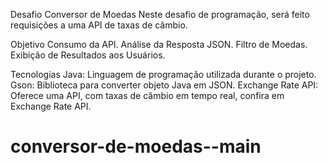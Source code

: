 Desafio Conversor de Moedas
Neste desafio de programação, será feito requisições a uma API de taxas de câmbio.

Objetivo
Consumo da API.
Análise da Resposta JSON.
Filtro de Moedas.
Exibição de Resultados aos Usuários.

Tecnologias
Java: Linguagem de programação utilizada durante o projeto.
Gson: Biblioteca para converter objeto Java em JSON.
Exchange Rate API: Oferece uma API, com taxas de câmbio em tempo real, confira em Exchange Rate API.
# conversor-de-moedas--main
